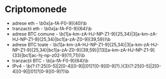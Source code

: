 # Criptomonede
- adrese eth - \b0x[a-fA-F0-9]{40}\b
- tranzactii eth - \b0x[a-fA-F0-9]{64}\b
- adrese BTC comune - \b(1[a-km-zA-HJ-NP-Z1-9]{25,34}|3[a-km-zA-HJ-NP-Z1-9]{25,34}|bc1[a-zA-Z0-9]{39,59})\b
- adrese BTC toate - \b(1[a-km-zA-HJ-NP-Z1-9]{25,34}|3[a-km-zA-HJ-NP-Z1-9]{25,34}|bc1[a-zA-Z0-9]{39,59}|[13][a-km-zA-HJ-NP-Z1-9]{33}|bc1[ac-hj-np-z02-9]{11,71})\b
- tranzacții BTC - \b[a-fA-F0-9]{64}\b
- IPv4 - \b(?:(?:25[0-5]|2[0-4][0-9]|[01]?[0-9][0-9]?)\.){3}(?:25[0-5]|2[0-4][0-9]|[01]?[0-9][0-9]?)\b
